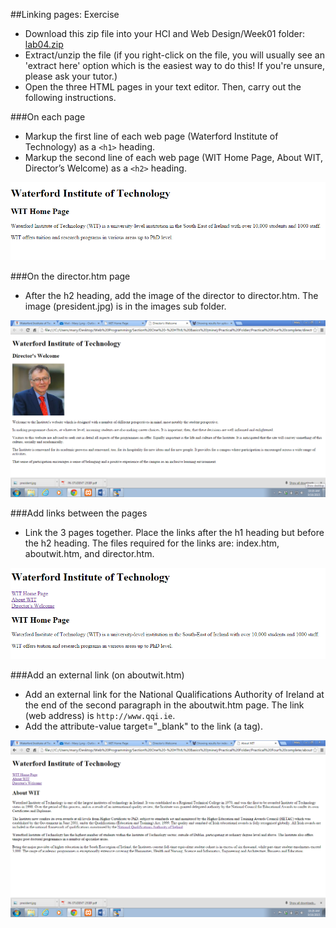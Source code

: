##Linking pages: Exercise

- Download this zip file into your HCI and Web Design/Week01 folder: [lab04.zip](archives/lab04.zip)
- Extract/unzip the file (if you right-click on the file, you will usually see an 'extract here' option which is the easiest way to do this! If you're unsure, please ask your tutor.)
- Open the three HTML pages in your text editor. Then, carry out the following instructions.

###On each page

- Markup the first line of each web page (Waterford Institute of Technology) as a `<h1>` heading. 
- Markup the second line of each web page (WIT Home Page, About WIT, Director’s Welcome) as a `<h2>` heading. 

![](./img/pt1.png)

###On the director.htm page

- After the h2 heading, add the image of the director to director.htm. The image (president.jpg) is in the images sub folder.

![](./img/pt2.png)

###Add links between the pages

- Link the 3 pages together. Place the links after the h1 heading but before the h2 heading. The files required for the links are: index.htm, aboutwit.htm, and director.htm.

![](./img/pt3.png)

###Add an external link (on aboutwit.htm)

- Add an external link for the National Qualifications Authority of Ireland at the end of the second paragraph in the aboutwit.htm page. The link (web address) is `http://www.qqi.ie`. 
- Add the attribute-value target="_blank" to the link (a tag).

![](./img/pt4.png)




